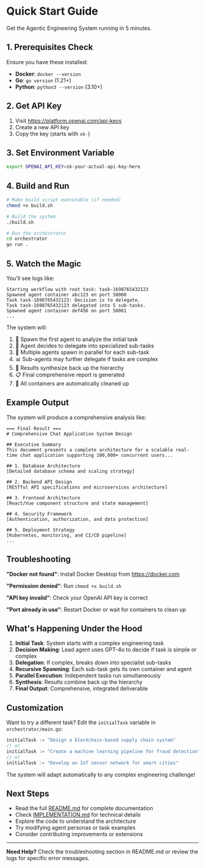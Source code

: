 # Quick Start Guide

Get the Agentic Engineering System running in 5 minutes.

## 1. Prerequisites Check

Ensure you have these installed:
- **Docker**: `docker --version`
- **Go**: `go version` (1.21+)
- **Python**: `python3 --version` (3.10+)

## 2. Get API Key

1. Visit https://platform.openai.com/api-keys
2. Create a new API key
3. Copy the key (starts with `sk-`)

## 3. Set Environment Variable

```bash
export OPENAI_API_KEY=sk-your-actual-api-key-here
```

## 4. Build and Run

```bash
# Make build script executable (if needed)
chmod +x build.sh

# Build the system
./build.sh

# Run the orchestrator
cd orchestrator
go run .
```

## 5. Watch the Magic

You'll see logs like:
```
Starting workflow with root task: task-1698765432123
Spawned agent container abc123 on port 50060
Task task-1698765432123: Decision is to delegate.
Task task-1698765432123 delegated into 5 sub-tasks.
Spawned agent container def456 on port 50061
...
```

The system will:
1. 🤖 Spawn the first agent to analyze the initial task
2. 🔀 Agent decides to delegate into specialized sub-tasks
3. 🚀 Multiple agents spawn in parallel for each sub-task
4. 📊 Sub-agents may further delegate if tasks are complex
5. 🔄 Results synthesize back up the hierarchy
6. 📋 Final comprehensive report is generated
7. 🧹 All containers are automatically cleaned up

## Example Output

The system will produce a comprehensive analysis like:

```
=== Final Result ===
# Comprehensive Chat Application System Design

## Executive Summary
This document presents a complete architecture for a scalable real-time chat application supporting 100,000+ concurrent users...

## 1. Database Architecture
[Detailed database schema and scaling strategy]

## 2. Backend API Design  
[RESTful API specifications and microservices architecture]

## 3. Frontend Architecture
[React/Vue component structure and state management]

## 4. Security Framework
[Authentication, authorization, and data protection]

## 5. Deployment Strategy
[Kubernetes, monitoring, and CI/CD pipeline]
...
```

## Troubleshooting

**"Docker not found"**: Install Docker Desktop from https://docker.com

**"Permission denied"**: Run `chmod +x build.sh`

**"API key invalid"**: Check your OpenAI API key is correct

**"Port already in use"**: Restart Docker or wait for containers to clean up

## What's Happening Under the Hood

1. **Initial Task**: System starts with a complex engineering task
2. **Decision Making**: Lead agent uses GPT-4o to decide if task is simple or complex
3. **Delegation**: If complex, breaks down into specialist sub-tasks
4. **Recursive Spawning**: Each sub-task gets its own container and agent
5. **Parallel Execution**: Independent tasks run simultaneously
6. **Synthesis**: Results combine back up the hierarchy
7. **Final Output**: Comprehensive, integrated deliverable

## Customization

Want to try a different task? Edit the `initialTask` variable in `orchestrator/main.go`:

```go
initialTask := "Design a blockchain-based supply chain system"
// or
initialTask := "Create a machine learning pipeline for fraud detection"
// or  
initialTask := "Develop an IoT sensor network for smart cities"
```

The system will adapt automatically to any complex engineering challenge!

## Next Steps

- Read the full [README.md](README.md) for complete documentation
- Check [IMPLEMENTATION.md](IMPLEMENTATION.md) for technical details
- Explore the code to understand the architecture
- Try modifying agent personas or task examples
- Consider contributing improvements or extensions

---

**Need Help?** Check the troubleshooting section in README.md or review the logs for specific error messages.
